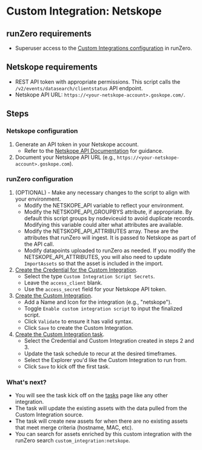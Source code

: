 # Custom Integration: Netskope

## runZero requirements

- Superuser access to the [Custom Integrations configuration](https://console.runzero.com/custom-integrations) in runZero.

## Netskope requirements

- REST API token with appropriate permissions. This script calls the `/v2/events/datasearch/clientstatus` API endpoint.
- Netskope API URL: `https://<your-netskope-account>.goskope.com/`.

## Steps

### Netskope configuration

1. Generate an API token in your Netskope account.
   - Refer to the [Netskope API Documentation](https://docs.netskope.com/en/api-tokens/) for guidance.
2. Document your Netskope API URL (e.g., `https://<your-netskope-account>.goskope.com`).

### runZero configuration

1. (OPTIONAL) - Make any necessary changes to the script to align with your environment.
    - Modify the NETSKOPE_API variable to reflect your environment.
    - Modify the NETSKOPE_API_GROUPBYS attribute, if appropriate. By default this script groups by nsdeviceuid to avoid duplicate records. Modifying this variable could alter what attributes are available.
    - Modify the NETSKOPE_API_ATTRIBUTES array. These are the attributes that runZero will ingest. It is passed to Netskope as part of the API call.
    - Modify datapoints uploaded to runZero as needed. If you modify the NETSKOPE_API_ATTRIBUTES, you will also need to update `ImportAssets` so that the asset is included in the import. 
2. [Create the Credential for the Custom Integration](https://console.runzero.com/credentials).
    - Select the type `Custom Integration Script Secrets`.
    - Leave the `access_client` blank.
    - Use the `access_secret` field for your Netskope API token.
3. [Create the Custom Integration](https://console.runzero.com/custom-integrations/new).
    - Add a Name and Icon for the integration (e.g., "netskope").
    - Toggle `Enable custom integration script` to input the finalized script.
    - Click `Validate` to ensure it has valid syntax.
    - Click `Save` to create the Custom Integration.
4. [Create the Custom Integration task](https://console.runzero.com/ingest/custom/).
    - Select the Credential and Custom Integration created in steps 2 and 3.
    - Update the task schedule to recur at the desired timeframes.
    - Select the Explorer you'd like the Custom Integration to run from.
    - Click `Save` to kick off the first task.

### What's next?

- You will see the task kick off on the [tasks](https://console.runzero.com/tasks) page like any other integration.
- The task will update the existing assets with the data pulled from the Custom Integration source.
- The task will create new assets for when there are no existing assets that meet merge criteria (hostname, MAC, etc).
- You can search for assets enriched by this custom integration with the runZero search `custom_integration:netskope`.
